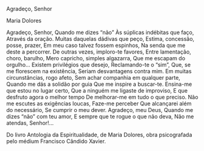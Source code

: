 Agradeço, Senhor

Maria Dolores

Agradeço, Senhor,
Quando me dizes “não”
Às súplicas indébitas que faço,
Através da oração.
Muitas daquelas dádivas que peço,
Estima, concessão, posse, prazer,
Em meu caso talvez fossem espinhos,
Na senda que me deste a percorrer.
De outras vezes, imploro-te favores,
Entre lamentação, choro, barulho,
Mero capricho, simples algazarra,
Que me escapam do orgulho...
Existem privilégios que desejo,
Reclamando-te o “sim”,
Que, se me florescem na existência,
Seriam desvantagens contra mim.
Em muitas circunstâncias, rogo afeto,
Sem achar companhia em qualquer parte,
Quando me dás a solidão por guia
Que me inspire a buscar-te.
Ensina-me que estou no lugar certo,
Que a ninguém me ligaste de improviso,
E que desfruto agora o melhor tempo
De melhorar-me em tudo o que preciso.
Não me escutes as exigências loucas,
Faze-me perceber
Que alcançarei além do necessário,
Se cumprir o meu dever.
Agradeço, meu Deus,
Quando me dizes “não” com teu amor,
E sempre que te rogue o que não deva,
Não me atendas, Senhor!...

Do livro Antologia da Espiritualidade, de Maria Dolores, obra psicografada pelo médium Francisco Cândido Xavier.

